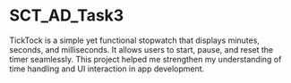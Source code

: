 # SCT_AD_Task3
TickTock is a simple yet functional stopwatch that displays minutes, seconds, and milliseconds. It allows users to start, pause, and reset the timer seamlessly. This project helped me strengthen my understanding of time handling and UI interaction in app development.
